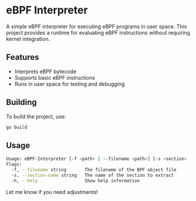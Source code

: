 # eBPF Interpreter

A simple eBPF interpreter for executing eBPF programs in user space. This project provides a runtime for evaluating eBPF instructions without requiring kernel integration.

## Features
- Interprets eBPF bytecode
- Supports basic eBPF instructions
- Runs in user space for testing and debugging

## Building
To build the project, use:

```sh
go build
```

## Usage
```sh
Usage: eBPF-Interpreter [-f <path> | --filename <path>] [-s <section> | --section-name <section>]
Flags:
  -f, --filename string       The filename of the BPF object file
  -s, --section-name string   The name of the section to extract
  -h, --help                  Show help information
```



Let me know if you need adjustments!